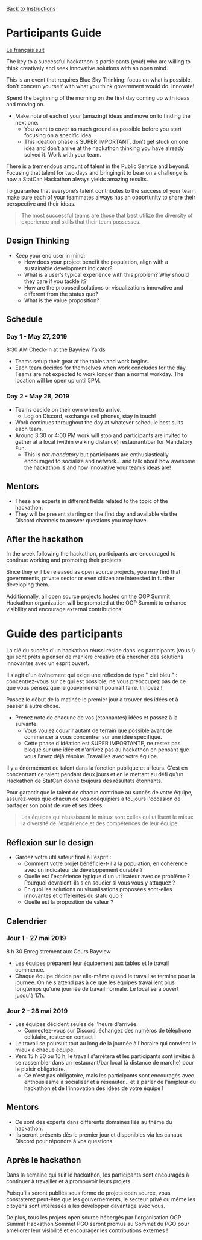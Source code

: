 [Back to Instructions](./README.md)

# Participants Guide

[Le français suit](#guide-des-participants)

The key to a successful hackathon is participants (you!) who are willing to think creatively and seek innovative solutions with an open mind.

This is an event that requires Blue Sky Thinking: focus on what is possible, don’t concern yourself with what you think government would do. Innovate!

Spend the beginning of the morning on the first day coming up with ideas and moving on.

* Make note of each of your (amazing) ideas and move on to finding the next one.
  * You want to cover as much ground as possible before you start focusing on a specific idea.
  * This ideation phase is SUPER IMPORTANT, don’t get stuck on one idea and don’t arrive at the hackathon thinking you have already solved it. Work with your team.

There is a tremendous amount of talent in the Public Service and beyond. Focusing that talent for two days and bringing it to bear on a challenge is how a StatCan Hackathon always yields amazing results.

To guarantee that everyone’s talent contributes to the success of your team, make sure each of your teammates always has an opportunity to share their perspective and their ideas.

> The most successful teams are those that best utilize the diversity of experience and skills that their team possesses.

## Design Thinking

* Keep your end user in mind:
  * How does your project benefit the population, align with a sustainable development indicator?
  * What is a user’s typical experience with this problem? Why should they care if you tackle it?
  * How are the proposed solutions or visualizations innovative and different from the status quo?
  * What is the value proposition?

## Schedule

### Day 1 - May 27, 2019

8:30 AM Check-In at the Bayview Yards

* Teams setup their gear at the tables and work begins.
* Each team decides for themselves when work concludes for the day. Teams are not expected to work longer than a normal workday. The location will be open up until 5PM.

### Day 2 - May 28, 2019

* Teams decide on their own when to arrive.
  * Log on Discord, exchange cell phones, stay in touch!
* Work continues throughout the day at whatever schedule best suits each team.
* Around 3:30 or 4:00 PM work will stop and participants are invited to gather at a local (within walking distance) restaurant/bar for Mandatory Fun.
  * This is *not mandatory* but participants are enthusiastically encouraged to socialize and network... and talk about how awesome the hackathon is and how innovative your team’s ideas are!

## Mentors

* These are experts in different fields related to the topic of the hackathon.
* They will be present starting on the first day and available via the Discord channels to answer questions you may have.

## After the hackathon

In the week following the hackathon, participants are encouraged to continue working and promoting their projects.

Since they will be released as open source projects, you may find that governments, private sector or even citizen are interested in further developing them.

Additionnally, all open source projects hosted on the OGP Summit Hackathon organization will be promoted at the OGP Summit to enhance visibility and encourage external contributions!

# Guide des participants

La clé du succès d'un hackathon réussi réside dans les participants (vous !) qui sont prêts à penser de manière créative et à chercher des solutions innovantes avec un esprit ouvert.

Il s'agit d'un événement qui exige une réflexion de type " ciel bleu " : concentrez-vous sur ce qui est possible, ne vous préoccupez pas de ce que vous pensez que le gouvernement pourrait faire. Innovez !

Passez le début de la matinée le premier jour à trouver des idées et à passer à autre chose.

* Prenez note de chacune de vos (étonnantes) idées et passez à la suivante.
  * Vous voulez couvrir autant de terrain que possible avant de commencer à vous concentrer sur une idée spécifique.
  * Cette phase d'idéation est SUPER IMPORTANTE, ne restez pas bloqué sur une idée et n'arrivez pas au hackathon en pensant que vous l'avez déjà résolue. Travaillez avec votre équipe.

Il y a énormément de talent dans la fonction publique et ailleurs. C'est en concentrant ce talent pendant deux jours et en le mettant au défi qu'un Hackathon de StatCan donne toujours des résultats étonnants.

Pour garantir que le talent de chacun contribue au succès de votre équipe, assurez-vous que chacun de vos coéquipiers a toujours l'occasion de partager son point de vue et ses idées.

> Les équipes qui réussissent le mieux sont celles qui utilisent le mieux la diversité de l'expérience et des compétences de leur équipe.

## Réflexion sur le design

* Gardez votre utilisateur final à l'esprit :
  * Comment votre projet bénéficie-t-il à la population, en cohérence avec un indicateur de développement durable ?
  * Quelle est l'expérience typique d'un utilisateur avec ce problème ? Pourquoi devraient-ils s'en soucier si vous vous y attaquez ?
  * En quoi les solutions ou visualisations proposées sont-elles innovantes et différentes du statu quo ?
  * Quelle est la proposition de valeur ?

## Calendrier

### Jour 1 - 27 mai 2019

8 h 30 Enregistrement aux Cours Bayview

* Les équipes préparent leur équipement aux tables et le travail commence.
* Chaque équipe décide par elle-même quand le travail se termine pour la journée. On ne s'attend pas à ce que les équipes travaillent plus longtemps qu'une journée de travail normale. Le local sera ouvert jusqu'à 17h.

### Jour 2 - 28 mai 2019

* Les équipes décident seules de l'heure d'arrivée.
  * Connectez-vous sur Discord, échangez des numéros de téléphone cellulaire, restez en contact !
* Le travail se poursuit tout au long de la journée à l'horaire qui convient le mieux à chaque équipe.
* Vers 15 h 30 ou 16 h, le travail s'arrêtera et les participants sont invités à se rassembler dans un restaurant/bar local (à distance de marche) pour le plaisir obligatoire.
  * Ce n'est pas obligatoire, mais les participants sont encouragés avec enthousiasme à socialiser et à réseauter... et à parler de l'ampleur du hackathon et de l'innovation des idées de votre équipe !

## Mentors

* Ce sont des experts dans différents domaines liés au thème du hackathon.
* Ils seront présents dès le premier jour et disponibles via les canaux Discord pour répondre à vos questions.

## Après le hackathon

Dans la semaine qui suit le hackathon, les participants sont encouragés à continuer à travailler et à promouvoir leurs projets.

Puisqu'ils seront publiés sous forme de projets open source, vous constaterez peut-être que les gouvernements, le secteur privé ou même les citoyens sont intéressés à les développer davantage avec vous.

De plus, tous les projets open source hébergés par l'organisation OGP Summit Hackathon Sommet PGO seront promus au Sommet du PGO pour améliorer leur visibilité et encourager les contributions externes !